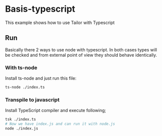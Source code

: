 # Basis-typescript

This example shows how to use Tailor with Typescript

## Run

Basically there 2 ways to use node with typescript.
In both cases types will be checked and from external point of view they should behave identically.

### With ts-node

Install ts-node and just run this file:

```bash
ts-node ./index.ts
```

### Transpile to javascript

Install TypeScript compiler and execute following;

```bash
tsk ./index.ts
# Now we have index.js and can run it with node.js
node ./index.js
```
